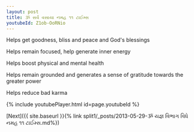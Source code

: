 ```yaml
---
layout: post
title: ૐ સર્વ વસાયા નમહ ૧૧ ટાઈમ્સ
youtubeId: Z1ob-OoRNio
---
```

 
 
Helps get goodness, bliss and peace and God's blessings
 
Helps remain focused, help generate inner energy 
 
Helps boost physical and mental health 
 
Helps remain grounded and generates a sense of gratitude towards the greater power 
 
Helps reduce bad karma
 
 
 
 


{% include youtubePlayer.html id=page.youtubeId %}
 
[Next]({{ site.baseurl }}{% link  split1/_posts/2013-05-29-ૐ યજ્ઞ વિભાગ વિધે નમહ ૧૧ ટાઈમ્સ.md%})
 
